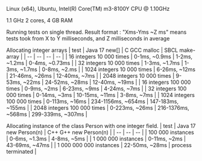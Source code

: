 
Linux (x64), Ubuntu, Intel(R) Core(TM) m3-8100Y CPU @ 1.10GHz

1.1 GHz 2 cores, 4 GB RAM

Running tests on single thread.
Result format : "Xms-Yms ~Z ms" means tests took from X to Y milliseconds, and Z milliseconds in average

Allocating integer arrays
| test                           | Java 17 new[]        | C GCC malloc       | SBCL make-array   |
| --                             | --                   |  --                | --                         |
| 16 integers 10 000 times       | 0-1ms, ~0.9ms        | 1-2ms, ~1.2ms      | 0-4ms, ~0.73ms    |
| 32 integers 10 000 times       | 1-3ms, ~1.7ms        | 1-3ms, ~1.7ms      | 0-8ms, ~2.ms      |
| 1024 integers 10 000 times     | 6-26ms, ~12ms        | 21-46ms, ~26ms     | 12-40ms, ~7ms     |
| 2048 integers 10 000 times     | 9-53ms, ~22ms        | 24-52ms, ~28ms     | 12-40ms, ~19ms    |
| 16 integers 100 000 times      | 0-9ms, ~2ms          | 6-23ms, ~9ms       | 4-24ms, ~7ms      |
| 32 integers 100 000 times      | 0-14ms, ~3ms         | 10-15ms, ~11ms     | 3-8ms, ~7ms       |
| 1024 integers 100 000 times    | 0-113ms, ~16ms       | 234-1156ms, ~654ms | 147-183ms, ~155ms |
| 2048 integers 100 000 times    | 0-223ms, ~26ms       | 216-1376ms, ~568ms | 299-339ms, ~307ms |

Allocating instance of the class Person with one integer field.
| test                                | Java 17 new Person(n)       | C++ G++ new Person(n)     |
| --                                  | --                          | --                        |
| 100 000 instances        | 0-6ms, ~1.3ms        | 4-8ms, ~5ms        |
| 1 000 000 instances      | 0-11ms, ~2ms         | 43-69ms, ~47ms     |
| 1 000 000 000 instances  | 22-50ms, ~28ms       | process terminated        |

